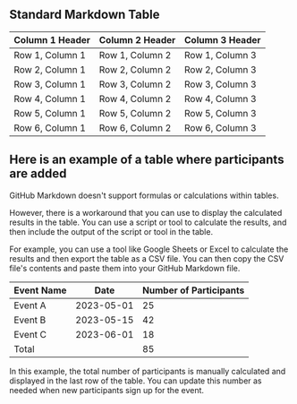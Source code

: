 <h2> Standard Markdown Table </h2>

| Column 1 Header | Column 2 Header | Column 3 Header |
| --------------- | --------------- | --------------- |
| Row 1, Column 1 | Row 1, Column 2 | Row 1, Column 3 |
| Row 2, Column 1 | Row 2, Column 2 | Row 2, Column 3 |
| Row 3, Column 1 | Row 3, Column 2 | Row 3, Column 3 |
| Row 4, Column 1 | Row 4, Column 2 | Row 4, Column 3 |
| Row 5, Column 1 | Row 5, Column 2 | Row 5, Column 3 |
| Row 6, Column 1 | Row 6, Column 2 | Row 6, Column 3 |


<h2> Here is an example of a table where participants are added </h2>
GitHub Markdown doesn't support formulas or calculations within tables.


However, there is a workaround that you can use to display the calculated results in the table. You can use a script or tool to calculate the results, and then include the output of the script or tool in the table.


For example, you can use a tool like Google Sheets or Excel to calculate the results and then export the table as a CSV file. You can then copy the CSV file's contents and paste them into your GitHub Markdown file.


| Event Name | Date      | Number of Participants |
| ---------- | ----------| -----------------------|
| Event A    | 2023-05-01| 25                     |
| Event B    | 2023-05-15| 42                     |
| Event C    | 2023-06-01| 18                     |
| Total      |           | 85                     |


In this example, the total number of participants is manually calculated and displayed in the last row of the table. You can update this number as needed when new participants sign up for the event.
